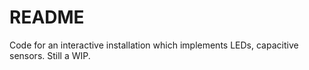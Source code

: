 # README

Code for an interactive installation which implements LEDs, capacitive sensors.
Still a WIP.